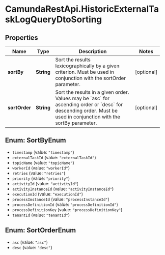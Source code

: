 # CamundaRestApi.HistoricExternalTaskLogQueryDtoSorting

## Properties
Name | Type | Description | Notes
------------ | ------------- | ------------- | -------------
**sortBy** | **String** | Sort the results lexicographically by a given criterion. Must be used in conjunction with the sortOrder parameter. | [optional] 
**sortOrder** | **String** | Sort the results in a given order. Values may be &#x60;asc&#x60; for ascending order or &#x60;desc&#x60; for descending order. Must be used in conjunction with the sortBy parameter. | [optional] 

<a name="SortByEnum"></a>
## Enum: SortByEnum

* `timestamp` (value: `"timestamp"`)
* `externalTaskId` (value: `"externalTaskId"`)
* `topicName` (value: `"topicName"`)
* `workerId` (value: `"workerId"`)
* `retries` (value: `"retries"`)
* `priority` (value: `"priority"`)
* `activityId` (value: `"activityId"`)
* `activityInstanceId` (value: `"activityInstanceId"`)
* `executionId` (value: `"executionId"`)
* `processInstanceId` (value: `"processInstanceId"`)
* `processDefinitionId` (value: `"processDefinitionId"`)
* `processDefinitionKey` (value: `"processDefinitionKey"`)
* `tenantId` (value: `"tenantId"`)


<a name="SortOrderEnum"></a>
## Enum: SortOrderEnum

* `asc` (value: `"asc"`)
* `desc` (value: `"desc"`)

